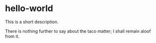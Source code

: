 # hello-world
This is a short description.

There is nothing further to say about the taco matter; I shall remain aloof from it.
